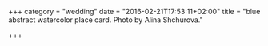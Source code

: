 +++
category = "wedding"
date = "2016-02-21T17:53:11+02:00"
title = "blue abstract watercolor place card. Photo by Alina Shchurova."

+++
